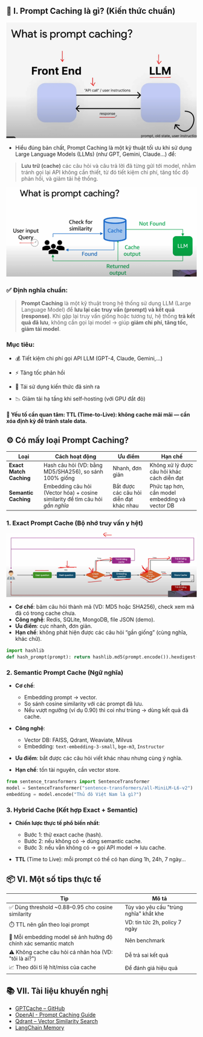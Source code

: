 ## 📘 I. Prompt Caching là gì? (Kiến thức chuẩn)

![Images Demo](./imgs/1.webp)

- Hiểu đúng bản chất, Prompt Caching là một kỹ thuật tối ưu khi sử dụng Large Language Models (LLMs) (như GPT, Gemini, Claude...) để:

> **Lưu trữ (cache)** các câu hỏi và câu trả lời đã từng gửi tới model, nhằm tránh gọi lại API không cần thiết, từ đó tiết kiệm chi phí, tăng tốc độ phản hồi, và giảm tải hệ thống.

![Images Demo](./imgs/2.webp)

### ✅ Định nghĩa chuẩn:

> **Prompt Caching** là một kỹ thuật trong hệ thống sử dụng LLM (Large Language Model) để **lưu lại các truy vấn (prompt) và kết quả (response)**. Khi gặp lại truy vấn giống hoặc tương tự, hệ thống **trả kết quả đã lưu**, không cần gọi lại model → giúp **giảm chi phí, tăng tốc, giảm tải model**.

### Mục tiêu:

- 💰 Tiết kiệm chi phí gọi API LLM (GPT-4, Claude, Gemini,...)

- ⚡ Tăng tốc phản hồi

- 🧠 Tái sử dụng kiến thức đã sinh ra

- 📉 Giảm tải hạ tầng khi self-hosting (với GPU đắt đỏ)

#### 📌 Yếu tố cần quan tâm: TTL (Time-to-Live): không cache mãi mãi — cần xóa định kỳ để tránh stale data.

## ⚙️ Có mấy loại Prompt Caching?

| Loại                    | Cách hoạt động                                                                | Ưu điểm                                 | Hạn chế                                        |
| ----------------------- | ----------------------------------------------------------------------------- | --------------------------------------- | ---------------------------------------------- |
| **Exact Match Caching** | Hash câu hỏi (VD: bằng MD5/SHA256), so sánh 100% giống                        | Nhanh, đơn giản                         | Không xử lý được câu hỏi khác cách diễn đạt    |
| **Semantic Caching**    | Embedding câu hỏi (Vector hóa) + cosine similarity để tìm câu hỏi _gần nghĩa_ | Bắt được các câu hỏi diễn đạt khác nhau | Phức tạp hơn, cần model embedding và vector DB |

### 1. **Exact Prompt Cache (Bộ nhớ truy vấn y hệt)**

![Images Demo](./imgs/3.webp)

- **Cơ chế**: băm câu hỏi thành mã (VD: MD5 hoặc SHA256), check xem mã đã có trong cache chưa.
- **Công nghệ**: Redis, SQLite, MongoDB, file JSON (demo).
- **Ưu điểm**: cực nhanh, đơn giản.
- **Hạn chế**: không phát hiện được các câu hỏi “gần giống” (cùng nghĩa, khác chữ).

```python
import hashlib
def hash_prompt(prompt): return hashlib.md5(prompt.encode()).hexdigest()
```

### 2. **Semantic Prompt Cache (Ngữ nghĩa)**

- **Cơ chế**:

  - Embedding prompt → vector.
  - So sánh cosine similarity với các prompt đã lưu.
  - Nếu vượt ngưỡng (ví dụ 0.90) thì coi như trùng → dùng kết quả đã cache.

- **Công nghệ**:

  - Vector DB: FAISS, Qdrant, Weaviate, Milvus
  - Embedding: `text-embedding-3-small`, `bge-m3`, `Instructor`

- **Ưu điểm**: bắt được các câu hỏi viết khác nhau nhưng cùng ý nghĩa.
- **Hạn chế**: tốn tài nguyên, cần vector store.

```python
from sentence_transformers import SentenceTransformer
model = SentenceTransformer("sentence-transformers/all-MiniLM-L6-v2")
embedding = model.encode("Thủ đô Việt Nam là gì?")
```

### 3. **Hybrid Cache (Kết hợp Exact + Semantic)**

- **Chiến lược thực tế phổ biến nhất**:

  - Bước 1: thử exact cache (hash).
  - Bước 2: nếu không có → dùng semantic cache.
  - Bước 3: nếu vẫn không có → gọi API model → lưu cache.

- **TTL** (Time to Live): mỗi prompt có thể có hạn dùng 1h, 24h, 7 ngày...

## 📦 VI. Một số tips thực tế

| Tip                                                             | Mô tả                                  |
| --------------------------------------------------------------- | -------------------------------------- |
| ✅ Dùng threshold \~0.88–0.95 cho cosine similarity             | Tùy vào yêu cầu "trùng nghĩa" khắt khe |
| ⏱️ TTL nên gắn theo loại prompt                                 | VD: tin tức 2h, policy 7 ngày          |
| 🧩 Mỗi embedding model sẽ ảnh hưởng độ chính xác semantic match | Nên benchmark                          |
| ⚠️ Không cache câu hỏi cá nhân hóa (VD: "tôi là ai?")           | Dễ trả sai kết quả                     |
| 📈 Theo dõi tỉ lệ hit/miss của cache                            | Để đánh giá hiệu quả                   |

## 📚 VII. Tài liệu khuyến nghị

- [GPTCache – GitHub](https://github.com/zilliztech/GPTCache)
- [OpenAI - Prompt Caching Guide](https://platform.openai.com/docs/guides/prompt-caching)
- [Qdrant – Vector Similarity Search](https://qdrant.tech/)
- [LangChain Memory](https://docs.langchain.com/docs/components/memory)
